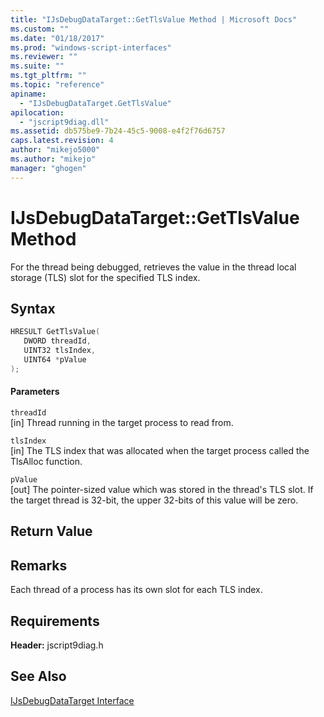 ```yaml
---
title: "IJsDebugDataTarget::GetTlsValue Method | Microsoft Docs"
ms.custom: ""
ms.date: "01/18/2017"
ms.prod: "windows-script-interfaces"
ms.reviewer: ""
ms.suite: ""
ms.tgt_pltfrm: ""
ms.topic: "reference"
apiname: 
  - "IJsDebugDataTarget.GetTlsValue"
apilocation: 
  - "jscript9diag.dll"
ms.assetid: db575be9-7b24-45c5-9008-e4f2f76d6757
caps.latest.revision: 4
author: "mikejo5000"
ms.author: "mikejo"
manager: "ghogen"
---
```

# IJsDebugDataTarget::GetTlsValue Method
For the thread being debugged, retrieves the value in the thread local storage (TLS) slot for the specified TLS index.  
  
## Syntax  
  
```cpp
HRESULT GetTlsValue(  
   DWORD threadId,  
   UINT32 tlsIndex,  
   UINT64 *pValue  
);  
```  
  
#### Parameters  
 `threadId`  
 [in] Thread running in the target process to read from.  
  
 `tlsIndex`  
 [in] The TLS index that was allocated when the target process called the TlsAlloc function.  
  
 `pValue`  
 [out] The pointer-sized value which was stored in the thread's TLS slot. If the target thread is 32-bit, the upper 32-bits of this value will be zero.  
  
## Return Value  
  
## Remarks  
 Each thread of a process has its own slot for each TLS index.  
  
## Requirements  
 **Header:** jscript9diag.h  
  
## See Also  
 [IJsDebugDataTarget Interface](../../winscript/reference/ijsdebugdatatarget-interface.md)